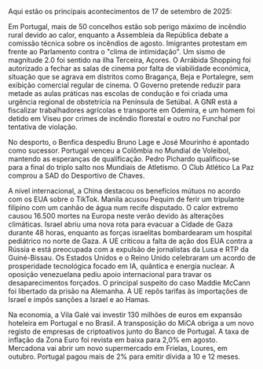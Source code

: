 Aqui estão os principais acontecimentos de 17 de setembro de 2025:

Em Portugal, mais de 50 concelhos estão sob perigo máximo de incêndio rural devido ao calor, enquanto a Assembleia da República debate a comissão técnica sobre os incêndios de agosto. Imigrantes protestam em frente ao Parlamento contra o "clima de intimidação". Um sismo de magnitude 2.0 foi sentido na ilha Terceira, Açores. O Arrábida Shopping foi autorizado a fechar as salas de cinema por falta de viabilidade económica, situação que se agrava em distritos como Bragança, Beja e Portalegre, sem exibição comercial regular de cinema. O Governo pretende reduzir para metade as aulas práticas nas escolas de condução e foi criada uma urgência regional de obstetrícia na Península de Setúbal. A GNR está a fiscalizar trabalhadores agrícolas e transporte em Odemira, e um homem foi detido em Viseu por crimes de incêndio florestal e outro no Funchal por tentativa de violação.

No desporto, o Benfica despediu Bruno Lage e José Mourinho é apontado como sucessor. Portugal venceu a Colômbia no Mundial de Voleibol, mantendo as esperanças de qualificação. Pedro Pichardo qualificou-se para a final do triplo salto nos Mundiais de Atletismo. O Club Atlético La Paz comprou a SAD do Desportivo de Chaves.

A nível internacional, a China destacou os benefícios mútuos no acordo com os EUA sobre o TikTok. Manila acusou Pequim de ferir um tripulante filipino com um canhão de água num recife disputado. O calor extremo causou 16.500 mortes na Europa neste verão devido às alterações climáticas. Israel abriu uma nova rota para evacuar a Cidade de Gaza durante 48 horas, enquanto as forças israelitas bombardearam um hospital pediátrico no norte de Gaza. A UE criticou a falta de ação dos EUA contra a Rússia e está preocupada com a expulsão de jornalistas da Lusa e RTP da Guiné-Bissau. Os Estados Unidos e o Reino Unido celebraram um acordo de prosperidade tecnológica focado em IA, quântica e energia nuclear. A oposição venezuelana pediu apoio internacional para travar os desaparecimentos forçados. O principal suspeito do caso Maddie McCann foi libertado da prisão na Alemanha. A UE repôs tarifas às importações de Israel e impôs sanções a Israel e ao Hamas.

Na economia, a Vila Galé vai investir 130 milhões de euros em expansão hoteleira em Portugal e no Brasil. A transposição do MiCA obriga a um novo registo de empresas de criptoativos junto do Banco de Portugal. A taxa de inflação da Zona Euro foi revista em baixa para 2,0% em agosto. Mercadona vai abrir um novo supermercado em Frielas, Loures, em outubro. Portugal pagou mais de 2% para emitir dívida a 10 e 12 meses.